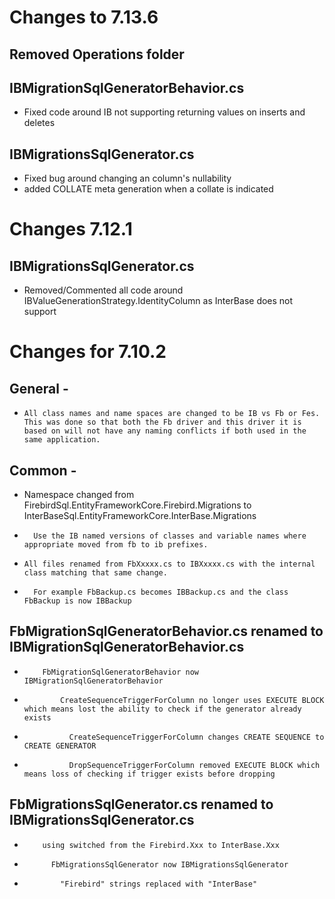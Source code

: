 # Changes to 7.13.6

## Removed Operations folder

## IBMigrationSqlGeneratorBehavior.cs
* Fixed code around IB not supporting returning values on inserts and deletes

## IBMigrationsSqlGenerator.cs
* Fixed bug around changing an column's nullability
* added COLLATE meta generation when a collate is indicated

# Changes 7.12.1

## IBMigrationsSqlGenerator.cs
* Removed/Commented all code around IBValueGenerationStrategy.IdentityColumn as InterBase does not support

# Changes for 7.10.2 

##  General - 
*	  All class names and name spaces are changed to be IB vs Fb or Fes.  This was done so that both the Fb driver and this driver it is based on will not have any naming conflicts if both used in the same application.

##  Common -
*   Namespace changed from FirebirdSql.EntityFrameworkCore.Firebird.Migrations to InterBaseSql.EntityFrameworkCore.InterBase.Migrations
*		Use the IB named versions of classes and variable names where appropriate moved from fb to ib prefixes.
		
*	  All files renamed from FbXxxxx.cs to IBXxxxx.cs with the internal class matching that same change.  
*	    For example FbBackup.cs becomes IBBackup.cs and the class FbBackup is now IBBackup

##    FbMigrationSqlGeneratorBehavior.cs renamed to IBMigrationSqlGeneratorBehavior.cs
*		  FbMigrationSqlGeneratorBehavior now IBMigrationSqlGeneratorBehavior
*			  CreateSequenceTriggerForColumn no longer uses EXECUTE BLOCK which means lost the ability to check if the generator already exists
*				CreateSequenceTriggerForColumn changes CREATE SEQUENCE to CREATE GENERATOR 
*				DropSequenceTriggerForColumn removed EXECUTE BLOCK which means loss of checking if trigger exists before dropping
				
##		FbMigrationsSqlGenerator.cs renamed to IBMigrationsSqlGenerator.cs
*		  using switched from the Firebird.Xxx to InterBase.Xxx
*			FbMigrationsSqlGenerator now IBMigrationsSqlGenerator
*			  "Firebird" strings replaced with "InterBase"
				
				

